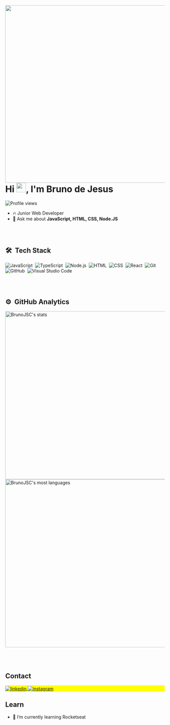 <img align="right" height="560em" src="https://raw.githubusercontent.com/gist/BrunoJSC/658c1dfab8439ca08b4b783cbf5b6f2a/raw/0c8c60b95647845181659de9f18c1dc62ecb589a/githubcar.svg" />

<h1 align="left">Hi <img src="https://raw.githubusercontent.com/kaueMarques/kaueMarques/master/hi.gif" height="30px">, I'm Bruno de Jesus</h1>

<p align="left"> <img src="https://komarev.com/ghpvc/?username=BrunoJSC&color=yellow" alt="Profile views" /> </p>

- 🔥 Junior Web Developer
- 💬 Ask me about **JavaScript, HTML, CSS, Node.JS**

<br><br>
## 🛠 &nbsp;Tech Stack

![JavaScript](https://img.shields.io/badge/-JavaScript-05122A?style=flat&logo=javascript)&nbsp;
![TypeScript](https://img.shields.io/badge/-TypeScript-05122A?style=flat&logo=typescript)&nbsp;
![Node.js](https://img.shields.io/badge/-Node.js-05122A?style=flat&logo=node.js)&nbsp;
![HTML](https://img.shields.io/badge/-HTML-05122A?style=flat&logo=HTML5)&nbsp;
![CSS](https://img.shields.io/badge/-CSS-05122A?style=flat&logo=CSS3&logoColor=1572B6)&nbsp;
![React](https://img.shields.io/badge/-React-05122A?style=flat&logo=react)&nbsp;
![Git](https://img.shields.io/badge/-Git-05122A?style=flat&logo=git)&nbsp;
![GitHub](https://img.shields.io/badge/-GitHub-05122A?style=flat&logo=github)&nbsp;
![Visual Studio Code](https://img.shields.io/badge/-Visual%20Studio%20Code-05122A?style=flat&logo=visual-studio-code&logoColor=007ACC)&nbsp;


<br><br>
## ⚙️ &nbsp;GitHub Analytics
<p align="left">
<img width="530em" src="https://github-readme-stats.vercel.app/api?username=BrunoJSC&show_icons=true&theme=vision-friendly-dark" alt="BrunoJSC's stats"/>
<img width="530em" src="https://github-readme-stats.vercel.app/api/top-langs/?username=BrunoJSC&layout=compact&theme=vision-friendly-dark" alt="BrunoJSC's most languages"/>
</p>

<br><br>

## Contact

<p align="left" style="background:yellow">
  <a href="https://www.linkedin.com/in/BrunoJSC/" target="_blank">
  <img align="center" src="https://img.shields.io/badge/-BrunoJSC-05122A?style=flat&logo=linkedin" alt="linkedin"/>
</a>
  
   <a href="https://instagram.com/_bruno_jsc" target="_blank">
 <img align="center" src="https://img.shields.io/badge/-_bruno_jsc-05122A?style=flat&logo=instagram" alt="instagram"/>
</a>
</p>

## Learn
- 🌱 I’m currently learning Rocketseat

